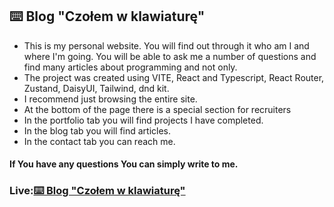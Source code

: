 <h2>⌨️ Blog "Czołem w klawiaturę" </h2>
<ul>
  <li> This is my personal website. You will find out through it who am I and where I'm going. You will be able to ask me a number of questions  and find many articles about programming and not only.</li>
  <li>The project was created using VITE, React and Typescript, React Router, Zustand, DaisyUI, Tailwind, dnd kit.</li>
  <li>I recommend just browsing the entire site.</li>
  <li>At the bottom of the page there is a special section for recruiters</li>
  <li>In the portfolio tab you will find projects I have completed.</li>
  <li>In the blog tab you will find articles.</li>
  <li>In the contact tab you can reach me.</li>
</ul>
<h4>If You have any questions You can simply write to me. </h4>

<h3> Live:<a href="https://www.czolemwklawiature.com" target="blank" height="40" width="40">⌨️ Blog "Czołem w klawiaturę"</a></h3>
